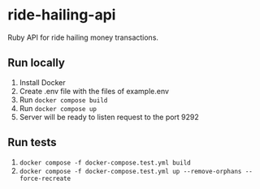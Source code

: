 # ride-hailing-api
Ruby API for ride hailing money transactions.

## Run locally
1. Install Docker
2. Create .env file with the files of example.env
3. Run ```docker compose build```
4. Run ```docker compose up```
5. Server will be ready to listen request to the port 9292

## Run tests
1. ```docker compose -f docker-compose.test.yml build```
2. ```docker compose -f docker-compose.test.yml up --remove-orphans --force-recreate```
